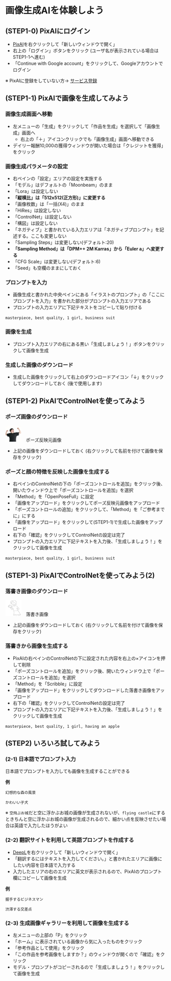 # 画像生成AIを体験しよう

## (STEP1-0) PixAIにログイン

- [PixAI](https://pixai.art/)を右クリックして「新しいウィンドウで開く」
- 右上の「ログイン」ボタンをクリック (ユーザ名が表示されている場合はSTEP1-1へ進む)
- 「Continue with Google account」をクリックして、Googleアカウントでログイン

※ PixAIに登録をしていない方→ [サービス登録](../Preparation/ServiceSignUp.md)

## (STEP1-1) PixAIで画像を生成してみよう

### 画像生成画面へ移動

- 左メニューの「生成」をクリックして「作品を生成」を選択して「画像生成」画面へ
  - 右上の「＋」アイコンクリックでも「画像生成」画面へ移動できる
- デイリー報酬10,000の獲得ウィンドウが開いた場合は「クレジットを獲得」をクリック

### 画像生成パラメータの設定

- 右ペインの「設定」エリアの設定を実施する
- 「モデル」はデフォルトの「Moonbeam」のまま
- 「Lora」は設定しない
- **「縦横比」は「512x512(正方形)」に変更する**
- 「画像枚数」は「一括(X4)」のまま
- 「HiRes」は設定しない
- 「ControlNet」は設定しない
- 「構図」は設定しない
- 「ネガティブ」と書かれている入力エリアは「ネガティブプロンプト」を記述する。ここも変更しない
- 「Sampling Steps」は変更しない(デフォルト:20)
- **「Sampling Method」は「DPM++ 2M Karras」から「Euler a」へ変更する**
- 「CFG Scale」は変更しない(デフォルト:6)
- 「Seed」も空欄のままにしておく

### プロンプトを入力

- 画像生成と書かれた中央ペインにある「イラストのプロンプト」の「ここにプロンプトを入力」を書かれた部分がプロンプトの入力エリアである
- プロンプトの入力エリアに下記テキストをコピーして貼り付ける

`masterpiece, best quality, 1 girl, business suit`

### 画像を生成

- プロンプト入力エリアの右にある黒い「生成しましょう！」ボタンをクリックして画像を生成

### 生成した画像のダウンロード

- 生成した画像をクリックして右上のダウンロードアイコン「↓」をクリックしてダウンロードしておく (後で使用します)

## (STEP1-2) PixAIでControlNetを使ってみよう

### ポーズ画像のダウンロード

[<img src="pose.png" width="10%">](pose.png)　ポーズ反映元画像

- 上記の画像をダウンロードしておく (右クリックして名前を付けて画像を保存をクリック)

### ポーズと顔の特徴を反映した画像を生成する

- 右ペインのControlNetの下の「ポーズコントロールを追加」をクリック後、開いたウィンドウ上で「ポーズコントロールを追加」を選択
- 「Method」を「OpenPoseFull」に設定
- 「画像をアップロード」をクリックしてポーズ反映元画像をアップロード
- 「ポーズコントロールの追加」をクリックして、「Method」を「ご参考までに」にする
- 「画像をアップロード」をクリックして(STEP1-1)で生成した画像をアップロード
- 右下の「確認」をクリックしてControlNetの設定は完了
- プロンプトの入力エリアに下記テキストを入力後、「生成しましょう！」をクリックして画像を生成

`masterpiece, best quality, 1 girl, business suit`

## (STEP1-3) PixAIでControlNetを使ってみよう(2)

### 落書き画像のダウンロード

[<img src="scribble_input.png" width="10%">](scribble_input.png)　落書き画像

- 上記の画像をダウンロードしておく (右クリックして名前を付けて画像を保存をクリック)

### 落書きから画像を生成する

- PixAIの右ペインのControlNetの下に設定された内容を右上の×アイコンを押して削除
- 「ポーズコントロールを追加」をクリック後、開いたウィンドウ上で「ポーズコントロールを追加」を選択
- 「Method」を「Scribble」に設定
- 「画像をアップロード」をクリックしてダウンロードした落書き画像をアップロード
- 右下の「確認」をクリックしてControlNetの設定は完了
- プロンプトの入力エリアに下記テキストを入力後、「生成しましょう！」をクリックして画像を生成

`masterpiece, best quality, 1 girl, having an apple`

## (STEP2) いろいろ試してみよう

### (2-1) 日本語でプロンプト入力

日本語でプロンプトを入力しても画像を生成することができる

**例**

`幻想的な森の風景`

`かわいい子犬`

※ `空飛ぶお城`だと空に浮かぶお城の画像が生成されないが、`flying castle`にするときちんと空に浮かぶお城の画像が生成されるので、細かい点を反映させたい場合は英語で入力したほうがよい

### (2-2) 翻訳サイトを利用して英語プロンプトを作成する

- [DeepL](https://www.deepl.com/ja/translator)を右クリックして「新しいウィンドウで開く」
- 「翻訳するにはテキストを入力してください。」と書かれたエリアに画像にしたい内容を日本語で入力する
- 入力したエリアの右のエリアに英文が表示されるので、PixAIのプロンプト欄にコピーして画像を生成

**例**

`握手するビジネスマン`

`渋滞する交差点`

### (2-3) 生成画像ギャラリーを利用して画像を生成する

- 左メニューの上部の「P」をクリック
- 「ホーム」に表示されている画像から気に入ったものをクリック
- 「参考作品として使用」をクリック
- 「この作品を参考画像をしますか？」のウィンドウが開くので「確認」をクリック
- モデル・プロンプトがコピーされるので「生成しましょう！」をクリックして画像を生成

